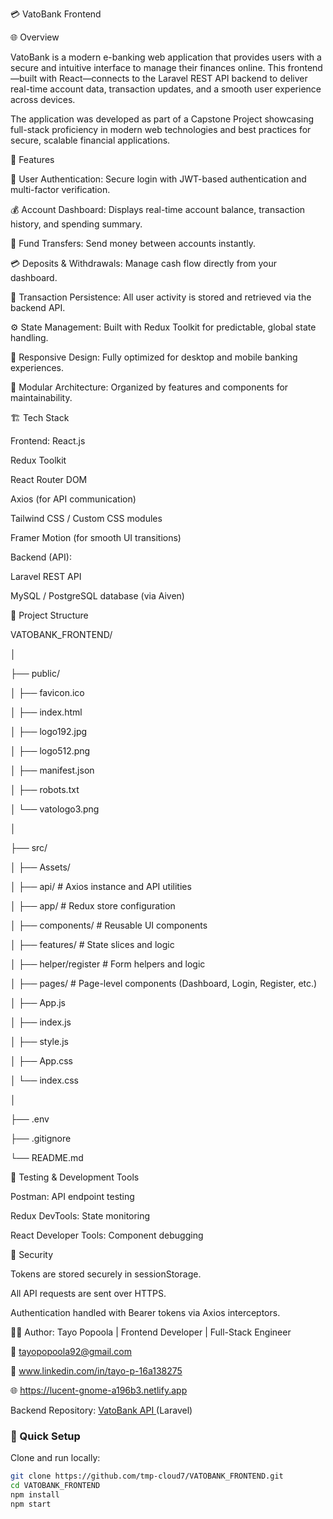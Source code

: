 💳 VatoBank Frontend

🌐 Overview

VatoBank is a modern e-banking web application that provides users with a secure and intuitive interface to manage their finances online.
This frontend—built with React—connects to the Laravel REST API backend to deliver real-time account data, transaction updates, and a smooth user experience across devices.

The application was developed as part of a Capstone Project showcasing full-stack proficiency in modern web technologies and best practices for secure, scalable financial applications.

🚀 Features


🔐 User Authentication: Secure login with JWT-based authentication and multi-factor verification.

💰 Account Dashboard: Displays real-time account balance, transaction history, and spending summary.

🔄 Fund Transfers: Send money between accounts instantly.

💳 Deposits & Withdrawals: Manage cash flow directly from your dashboard.

🧾 Transaction Persistence: All user activity is stored and retrieved via the backend API.

⚙️ State Management: Built with Redux Toolkit for predictable, global state handling.

📱 Responsive Design: Fully optimized for desktop and mobile banking experiences.

🧩 Modular Architecture: Organized by features and components for maintainability.


🏗️ Tech Stack


Frontend:
React.js

Redux Toolkit

React Router DOM

Axios (for API communication)

Tailwind CSS / Custom CSS modules

Framer Motion (for smooth UI transitions)


Backend (API):

Laravel REST API 

MySQL / PostgreSQL database (via Aiven)


📁 Project Structure

VATOBANK_FRONTEND/

│

├── public/

│   ├── favicon.ico

│   ├── index.html

│   ├── logo192.jpg

│   ├── logo512.png

│   ├── manifest.json

│   ├── robots.txt

│   └── vatologo3.png

│

├── src/

│   ├── Assets/

│   ├── api/            # Axios instance and API utilities

│   ├── app/            # Redux store configuration

│   ├── components/     # Reusable UI components

│   ├── features/       # State slices and logic

│   ├── helper/register # Form helpers and logic

│   ├── pages/          # Page-level components (Dashboard, Login, Register, etc.)

│   ├── App.js

│   ├── index.js

│   ├── style.js

│   ├── App.css

│   └── index.css

│

├── .env

├── .gitignore

└── README.md



🧪 Testing & Development Tools

Postman: API endpoint testing

Redux DevTools: State monitoring

React Developer Tools: Component debugging


🔐 Security

Tokens are stored securely in sessionStorage.

All API requests are sent over HTTPS.

Authentication handled with Bearer tokens via Axios interceptors.



🧑‍💻 Author: Tayo Popoola | Frontend Developer | Full-Stack Engineer

📧 tayopopoola92@gmail.com

💼 www.linkedin.com/in/tayo-p-16a138275

🌐 https://lucent-gnome-a196b3.netlify.app

Backend Repository: [VatoBank API ](https://github.com/tmp-cloud7/vatobank-app-api)(Laravel)


### 🧩 Quick Setup
Clone and run locally:
```bash
git clone https://github.com/tmp-cloud7/VATOBANK_FRONTEND.git
cd VATOBANK_FRONTEND
npm install
npm start


